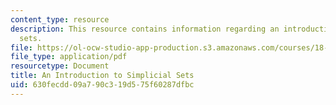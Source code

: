 ```yaml
---
content_type: resource
description: This resource contains information regarding an introduction to simplicial
  sets.
file: https://ol-ocw-studio-app-production.s3.amazonaws.com/courses/18-904-seminar-in-topology-spring-2011/630fecdd09a790c319d575f60287dfbc_MIT18_904S11_finlSmplicial.pdf
file_type: application/pdf
resourcetype: Document
title: An Introduction to Simplicial Sets
uid: 630fecdd-09a7-90c3-19d5-75f60287dfbc
---
```

